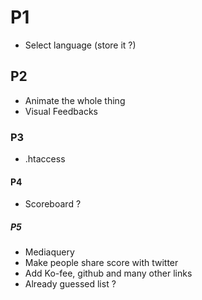 # P1
- Select language (store it ?)

## P2
- Animate the whole thing
- Visual Feedbacks

### P3
- .htaccess

#### P4
- Scoreboard ?

##### P5
- Mediaquery
- Make people share score with twitter
- Add Ko-fee, github and many other links
- Already guessed list ?
